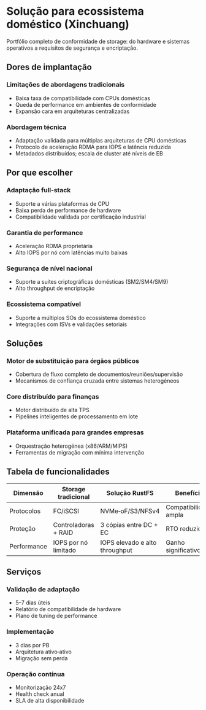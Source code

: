 # Solução para ecossistema doméstico (Xinchuang)

Portfólio completo de conformidade de storage: do hardware e sistemas operativos a requisitos de segurança e encriptação.

## Dores de implantação

### Limitações de abordagens tradicionais

- Baixa taxa de compatibilidade com CPUs domésticas
- Queda de performance em ambientes de conformidade
- Expansão cara em arquiteturas centralizadas

### Abordagem técnica

- Adaptação validada para múltiplas arquiteturas de CPU domésticas
- Protocolo de aceleração RDMA para IOPS e latência reduzida
- Metadados distribuídos; escala de cluster até níveis de EB

## Por que escolher

### Adaptação full‑stack

- Suporte a várias plataformas de CPU
- Baixa perda de performance de hardware
- Compatibilidade validada por certificação industrial

### Garantia de performance

- Aceleração RDMA proprietária
- Alto IOPS por nó com latências muito baixas

### Segurança de nível nacional

- Suporte a suites criptográficas domésticas (SM2/SM4/SM9)
- Alto throughput de encriptação

### Ecossistema compatível

- Suporte a múltiplos SOs do ecossistema doméstico
- Integrações com ISVs e validações setoriais

## Soluções

### Motor de substituição para órgãos públicos

- Cobertura de fluxo completo de documentos/reuniões/supervisão
- Mecanismos de confiança cruzada entre sistemas heterogéneos

### Core distribuído para finanças

- Motor distribuído de alta TPS
- Pipelines inteligentes de processamento em lote

### Plataforma unificada para grandes empresas

- Orquestração heterogénea (x86/ARM/MIPS)
- Ferramentas de migração com mínima intervenção

## Tabela de funcionalidades

| Dimensão | Storage tradicional | Solução RustFS | Benefício |
|---------|---------------------|----------------|-----------|
| Protocolos | FC/iSCSI | NVMe‑oF/S3/NFSv4 | Compatibilidade ampla |
| Proteção | Controladoras + RAID | 3 cópias entre DC + EC | RTO reduzido |
| Performance | IOPS por nó limitado | IOPS elevado e alto throughput | Ganho significativo |

## Serviços

### Validação de adaptação

- 5–7 dias úteis
- Relatório de compatibilidade de hardware
- Plano de tuning de performance

### Implementação

- 3 dias por PB
- Arquitetura ativo‑ativo
- Migração sem perda

### Operação contínua

- Monitorização 24x7
- Health check anual
- SLA de alta disponibilidade
